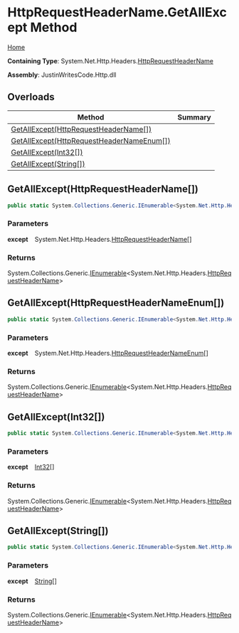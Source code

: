 # HttpRequestHeaderName\.GetAllExcept Method

[Home](../../../../README.md)

**Containing Type**: System\.Net\.Http\.Headers\.[HttpRequestHeaderName](../README.md)

**Assembly**: JustinWritesCode\.Http\.dll

## Overloads

| Method | Summary |
| ------ | ------- |
| [GetAllExcept(HttpRequestHeaderName\[\])](#4185451777) | |
| [GetAllExcept(HttpRequestHeaderNameEnum\[\])](#4120704566) | |
| [GetAllExcept(Int32\[\])](#1747635590) | |
| [GetAllExcept(String\[\])](#2990616228) | |

<a id="4185451777"></a>

## GetAllExcept\(HttpRequestHeaderName\[\]\) 

```csharp
public static System.Collections.Generic.IEnumerable<System.Net.Http.Headers.HttpRequestHeaderName> GetAllExcept(params System.Net.Http.Headers.HttpRequestHeaderName[] except)
```

### Parameters

**except** &ensp; System\.Net\.Http\.Headers\.[HttpRequestHeaderName](../README.md)\[\]

### Returns

System\.Collections\.Generic\.[IEnumerable](https://docs.microsoft.com/en-us/dotnet/api/system.collections.generic.ienumerable-1)\<System\.Net\.Http\.Headers\.[HttpRequestHeaderName](../README.md)\>

<a id="4120704566"></a>

## GetAllExcept\(HttpRequestHeaderNameEnum\[\]\) 

```csharp
public static System.Collections.Generic.IEnumerable<System.Net.Http.Headers.HttpRequestHeaderName> GetAllExcept(params System.Net.Http.Headers.HttpRequestHeaderNameEnum[] except)
```

### Parameters

**except** &ensp; System\.Net\.Http\.Headers\.[HttpRequestHeaderNameEnum](../../HttpRequestHeaderNameEnum/README.md)\[\]

### Returns

System\.Collections\.Generic\.[IEnumerable](https://docs.microsoft.com/en-us/dotnet/api/system.collections.generic.ienumerable-1)\<System\.Net\.Http\.Headers\.[HttpRequestHeaderName](../README.md)\>

<a id="1747635590"></a>

## GetAllExcept\(Int32\[\]\) 

```csharp
public static System.Collections.Generic.IEnumerable<System.Net.Http.Headers.HttpRequestHeaderName> GetAllExcept(params int[] except)
```

### Parameters

**except** &ensp; [Int32](https://docs.microsoft.com/en-us/dotnet/api/system.int32)\[\]

### Returns

System\.Collections\.Generic\.[IEnumerable](https://docs.microsoft.com/en-us/dotnet/api/system.collections.generic.ienumerable-1)\<System\.Net\.Http\.Headers\.[HttpRequestHeaderName](../README.md)\>

<a id="2990616228"></a>

## GetAllExcept\(String\[\]\) 

```csharp
public static System.Collections.Generic.IEnumerable<System.Net.Http.Headers.HttpRequestHeaderName> GetAllExcept(params string[] except)
```

### Parameters

**except** &ensp; [String](https://docs.microsoft.com/en-us/dotnet/api/system.string)\[\]

### Returns

System\.Collections\.Generic\.[IEnumerable](https://docs.microsoft.com/en-us/dotnet/api/system.collections.generic.ienumerable-1)\<System\.Net\.Http\.Headers\.[HttpRequestHeaderName](../README.md)\>

